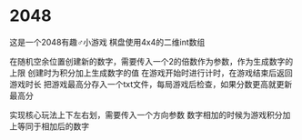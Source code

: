 # 2048
这是一个2048有趣♂小游戏
棋盘使用4x4的二维int数组


在随机空余位置创建新的数字，需要传入一个2的倍数作为参数，作为生成数字的上限
创建时为积分加上生成数字的值
在游戏开始时进行计时，在游戏结束后返回游戏时长
把游戏最高分存入一个txt文件，每局游戏后检查，如果分数更高就更新最高分



实现核心玩法上下左右划，需要传入一个方向参数
数字相加的时候为游戏积分加上等同于相加后的数字
